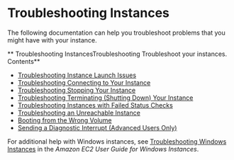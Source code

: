 # Troubleshooting Instances<a name="ec2-instance-troubleshoot"></a>

The following documentation can help you troubleshoot problems that you might have with your instance\.

** Troubleshooting InstancesTroubleshooting Troubleshoot your instances\. Contents**
+ [Troubleshooting Instance Launch Issues](troubleshooting-launch.md)
+ [Troubleshooting Connecting to Your Instance](TroubleshootingInstancesConnecting.md)
+ [Troubleshooting Stopping Your Instance](TroubleshootingInstancesStopping.md)
+ [Troubleshooting Terminating \(Shutting Down\) Your Instance](TroubleshootingInstancesShuttingDown.md)
+ [Troubleshooting Instances with Failed Status Checks](TroubleshootingInstances.md)
+ [Troubleshooting an Unreachable Instance](instance-console.md)
+ [Booting from the Wrong Volume](instance-booting-from-wrong-volume.md)
+ [Sending a Diagnostic Interrupt \(Advanced Users Only\)](diagnostic-interrupt.md)

For additional help with Windows instances, see [Troubleshooting Windows Instances](https://docs.aws.amazon.com/AWSEC2/latest/WindowsGuide/troubleshooting-windows-instances.html) in the *Amazon EC2 User Guide for Windows Instances*\.